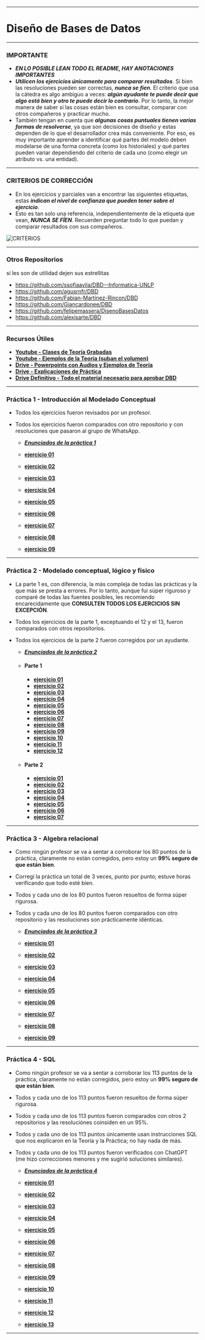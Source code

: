 ___

# Diseño de Bases de Datos

___

### IMPORTANTE
- **_EN LO POSIBLE LEAN TODO EL README, HAY ANOTACIONES IMPORTANTES_**  
- **_Utilicen los ejercicios únicamente para comparar resultados_**. Si bien las resoluciones pueden ser correctas, **_nunca se fíen_**. El criterio que usa la cátedra es algo ambiguo a veces: **_algún ayudante te puede decir que algo está bien y otro te puede decir lo contrario_**. Por lo tanto, la mejor manera de saber si las cosas están bien es consultar, comparar con otros compañeros y practicar mucho.  
- También tengan en cuenta que **_algunas cosas puntuales tienen varias formas de resolverse_**, ya que son decisiones de diseño y estas dependen de lo que el desarrollador crea más conveniente. Por eso, es muy importante aprender a identificar qué partes del modelo deben modelarse de una forma concreta (como los historiales) y qué partes pueden variar dependiendo del criterio de cada uno (como elegir un atributo vs. una entidad).  

___

### CRITERIOS DE CORRECCIÓN  
- En los ejercicios y parciales van a encontrar las siguientes etiquetas, estas **_indican el nivel de confianza que pueden tener sobre el ejercicio_**.  
- Esto es tan solo una referencia, independientemente de la etiqueta que vean, **_NUNCA SE FÍEN_**. Recuerden preguntar todo lo que puedan y comparar resultados con sus compañeros.  

![CRITERIOS](CRITERIOS.png)

___

### Otros Repositorios
si les son de utilidad dejen sus estrellitas

- https://github.com/ssofiaavila/DBD--Informatica-UNLP
- https://github.com/agusrnfr/DBD
- https://github.com/Fabian-Martinez-Rincon/DBD
- https://github.com/Giancardonee/DBD
- https://github.com/felipemassera/DisenoBasesDatos
- https://github.com/alexisarte/DBD

___

### Recursos Útiles  

- [**Youtube - Clases de Teoría Grabadas**](https://youtube.com/playlist?list=PLgjP77yaDcE-t44Lfz5bGlSzHf63Od5uF&si=GM05u3dkkfIYh585)  
- [**Youtube - Ejemplos de la Teoría (suban el volumen)**](https://www.youtube.com/watch?v=YCI-FgcKAu4&list=PLAsNmuq7oIjrLFTa6fvfl-rL6uUB_cXYX)  
- [**Drive - Powerpoints con Audios y Ejemplos de Teoría**](https://drive.google.com/drive/u/0/folders/1_HfE-FjhlwMInBQoSAdSqrKD944sVSvj)  
- [**Drive - Explicaciones de Práctica**](https://drive.google.com/drive/u/0/folders/1g1bf1qewCKMTaXkAwk8eooq1tGH4CVuN)  
- [**Drive Definitivo - Todo el material necesario para aprobar DBD**](https://drive.google.com/drive/folders/1trqxBtQkptaSapz-A_7PgYd8B8gliZaq?usp=drive_link)  

___

### Práctica 1 - Introducción al Modelado Conceptual
- Todos los ejercicios fueron revisados por un profesor.
- Todos los ejercicios fueron comparados con otro repositorio y con resoluciones que pasaron al grupo de WhatsApp.  

  * [**_Enunciados de la práctica 1_**](Practicas/.enunciados/DBD-2024%20-%20Práctica%201%20-%20Introducción%20al%20Modelado%20Conceptual.pdf)
  
  * [**ejercicio 01**](Practicas/Practica%201/ejercicio%2001/ejercicio_01.png)
  * [**ejercicio 02**](Practicas/Practica%201/ejercicio%2002/ejercicio_02.png)
  * [**ejercicio 03**](Practicas/Practica%201/ejercicio%2003/ejercicio_03.png)
  * [**ejercicio 04**](Practicas/Practica%201/ejercicio%2004/ejercicio_04.png)
  * [**ejercicio 05**](Practicas/Practica%201/ejercicio%2005/ejercicio_05.png)
  * [**ejercicio 06**](Practicas/Practica%201/ejercicio%2006/ejercicio_06.png)
  * [**ejercicio 07**](Practicas/Practica%201/ejercicio%2007/ejercicio_07.png)
  * [**ejercicio 08**](Practicas/Practica%201/ejercicio%2008/ejercicio_08.png)
  * [**ejercicio 09**](Practicas/Practica%201/ejercicio%2009/ejercicio_09.png)

___

### Práctica 2 - Modelado conceptual, lógico y fisico
- La parte 1 es, con diferencia, la más compleja de todas las prácticas y la que más se presta a errores. Por lo tanto, aunque fui súper riguroso y comparé de todas las fuentes posibles, les recomiendo encarecidamente que **CONSULTEN TODOS LOS EJERCICIOS SIN EXCEPCIÓN**.  
- Todos los ejercicios de la parte 1, exceptuando el 12 y el 13, fueron comparados con otros repositorios.  
- Todos los ejercicios de la parte 2 fueron corregidos por un ayudante.  

  * [**_Enunciados de la práctica 2_**](Practicas/.enunciados/DBD-2024%20-%20Práctica%202%20-%20Modelado%20conceptual%2C%20logico%20y%20fisico.pdf)

  * #### Parte 1
    * [**ejercicio 01**](Practicas/Practica%202/parte%201/ejercicio%2001/ejercicio_01.png)
    * [**ejercicio 02**](Practicas/Practica%202/parte%201/ejercicio%2002/ejercicio_02.png)
    * [**ejercicio 03**](Practicas/Practica%202/parte%201/ejercicio%2003/ejercicio_03.png)
    * [**ejercicio 04**](Practicas/Practica%202/parte%201/ejercicio%2004/ejercicio_04.png)
    * [**ejercicio 05**](Practicas/Practica%202/parte%201/ejercicio%2005/ejercicio_05.png)
    * [**ejercicio 06**](Practicas/Practica%202/parte%201/ejercicio%2006/ejercicio_06.png)
    * [**ejercicio 07**](Practicas/Practica%202/parte%201/ejercicio%2007/ejercicio_07.png)
    * [**ejercicio 08**](Practicas/Practica%202/parte%201/ejercicio%2008/ejercicio_08.png)
    * [**ejercicio 09**](Practicas/Practica%202/parte%201/ejercicio%2009/ejercicio_09.png)
    * [**ejercicio 10**](Practicas/Practica%202/parte%201/ejercicio%2010/ejercicio_10.png)
    * [**ejercicio 11**](Practicas/Practica%202/parte%201/ejercicio%2011/ejercicio_11.png)
    * [**ejercicio 12**](Practicas/Practica%202/parte%201/ejercicio%2012/ejercicio_12.png)
  * #### Parte 2
    * [**ejercicio 01**](Practicas/Practica%202/parte%202/ejercicio%2001/ejercicio_01.png)
    * [**ejercicio 02**](Practicas/Practica%202/parte%202/ejercicio%2002/ejercicio_02.png)
    * [**ejercicio 03**](Practicas/Practica%202/parte%202/ejercicio%2003/ejercicio_03.png)
    * [**ejercicio 04**](Practicas/Practica%202/parte%202/ejercicio%2004/ejercicio_04.png)
    * [**ejercicio 05**](Practicas/Practica%202/parte%202/ejercicio%2005/ejercicio_05.png)
    * [**ejercicio 06**](Practicas/Practica%202/parte%202/ejercicio%2006/ejercicio_06.png)
    * [**ejercicio 07**](Practicas/Practica%202/parte%202/ejercicio%2007/ejercicio_07.png)

___

### Práctica 3 - Algebra relacional
* Como ningún profesor se va a sentar a corroborar los 80 puntos de la práctica, claramente no están corregidos, pero estoy un **99% seguro de que están bien**.  
* Corregí la práctica un total de 3 veces, punto por punto; estuve horas verificando que todo esté bien.  
* Todos y cada uno de los 80 puntos fueron resueltos de forma súper rigurosa.
* Todos y cada uno de los 80 puntos fueron comparados con otro repositorio y las resoluciones son prácticamente idénticas.  

  * [**_Enunciados de la práctica 3_**](Practicas/.enunciados/DBD-2024%20-%20Práctica%203%20-%20Algebra%20relacional.pdf)
  
  * [**ejercicio 01**](Practicas/Practica%203/ejercicio%2001/ejercicio_01.png)
  * [**ejercicio 02**](Practicas/Practica%203/ejercicio%2002/ejercicio_02.png)
  * [**ejercicio 03**](Practicas/Practica%203/ejercicio%2003/ejercicio_03.png)
  * [**ejercicio 04**](Practicas/Practica%203/ejercicio%2004/ejercicio_04.png)
  * [**ejercicio 05**](Practicas/Practica%203/ejercicio%2005/ejercicio_05.png)
  * [**ejercicio 06**](Practicas/Practica%203/ejercicio%2006/ejercicio_06.png)
  * [**ejercicio 07**](Practicas/Practica%203/ejercicio%2007/ejercicio_07.png)
  * [**ejercicio 08**](Practicas/Practica%203/ejercicio%2008/ejercicio_08.png)
  * [**ejercicio 09**](Practicas/Practica%203/ejercicio%2009/ejercicio_09.png)

___

### Práctica 4 - SQL
* Como ningún profesor se va a sentar a corroborar los 113 puntos de la práctica, claramente no están corregidos, pero estoy un **99% seguro de que están bien**.  
* Todos y cada uno de los 113 puntos fueron resueltos de forma súper rigurosa.  
* Todos y cada uno de los 113 puntos fueron comparados con otros 2 repositorios y las resoluciónes coinsiden en un 95%.
* Todos y cada uno de los 113 puntos únicamente usan instrucciones SQL que nos explicaron en la Teoría y la Práctica; no hay nada de más.  
* Todos y cada uno de los 113 puntos fueron verificados con ChatGPT (me hizo correcciones menores y me sugirió soluciones similares).  


  * [**_Enunciados de la práctica 4_**](Practicas/.enunciados/DBD-2024%20-%20Práctica%204%20-%20SQL.pdf)
  
  * [**ejercicio 01**](Practicas/Practica%204/ejercicio_01.sql)
  * [**ejercicio 02**](Practicas/Practica%204/ejercicio_02.sql)
  * [**ejercicio 03**](Practicas/Practica%204/ejercicio_03.sql)
  * [**ejercicio 04**](Practicas/Practica%204/ejercicio_04.sql)
  * [**ejercicio 05**](Practicas/Practica%204/ejercicio_05.sql)
  * [**ejercicio 06**](Practicas/Practica%204/ejercicio_06.sql)
  * [**ejercicio 07**](Practicas/Practica%204/ejercicio_07.sql)
  * [**ejercicio 08**](Practicas/Practica%204/ejercicio_08.sql)
  * [**ejercicio 09**](Practicas/Practica%204/ejercicio_09.sql)
  * [**ejercicio 10**](Practicas/Practica%204/ejercicio_10.sql)
  * [**ejercicio 11**](Practicas/Practica%204/ejercicio_11.sql)
  * [**ejercicio 12**](Practicas/Practica%204/ejercicio_12.sql)
  * [**ejercicio 13**](Practicas/Practica%204/ejercicio_13.sql)

___
